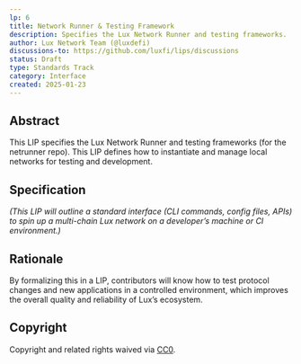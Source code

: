 ```yaml
---
lp: 6
title: Network Runner & Testing Framework
description: Specifies the Lux Network Runner and testing frameworks.
author: Lux Network Team (@luxdefi)
discussions-to: https://github.com/luxfi/lips/discussions
status: Draft
type: Standards Track
category: Interface
created: 2025-01-23
---
```


## Abstract

This LIP specifies the Lux Network Runner and testing frameworks (for the netrunner repo). This LIP defines how to instantiate and manage local networks for testing and development.

## Specification

*(This LIP will outline a standard interface (CLI commands, config files, APIs) to spin up a multi-chain Lux network on a developer’s machine or CI environment.)*

## Rationale

By formalizing this in a LIP, contributors will know how to test protocol changes and new applications in a controlled environment, which improves the overall quality and reliability of Lux’s ecosystem.

## Copyright

Copyright and related rights waived via [CC0](../LICENSE.md).
